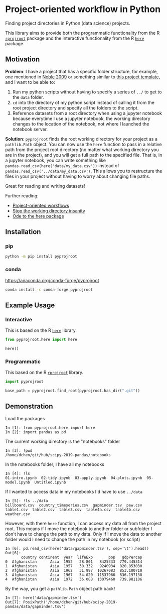 # Project-oriented workflow in Python

Finding project directories in Python (data science) projects.

This library aims to provide both
the programmatic functionality from the R [`rprojroot`][rprojroot] package
and the interactive functionality from the R [`here`][here] package.

## Motivation

**Problem**: I have a project that has a specific folder structure,
for example, one mentioned in [Noble 2009][noble2009] or something similar to [this project template][project-template],
and I want to be able to:

1. Run my python scripts without having to specify a series of `../` to get to the `data` folder.
2. `cd` into the directory of my python script instead of calling it from the root project directory and specify all the folders to the script.
3. Reference datasets from a root directory when using a jupyter notebook because everytime I use a jupyter notebook,
  the working directory changes to the location of the notebook, not where I launched the notebook server.

**Solution**: `pyprojroot` finds the root working directory for your project as a `pathlib.Path` object.
You can now use the `here` function to pass in a relative path from the project root directory
(no matter what working directory you are in the project),
and you will get a full path to the specified file.
That is, in a jupyter notebook,
you can write something like `pandas.read_csv(here('data/my_data.csv'))`
instead of `pandas.read_csv('../data/my_data.csv')`.
This allows you to restructure the files in your project without having to worry about changing file paths.

Great for reading and writing datasets!

Further reading:

* [Project-oriented workflows](https://www.tidyverse.org/articles/2017/12/workflow-vs-script/)
* [Stop the working directory insanity](https://gist.github.com/jennybc/362f52446fe1ebc4c49f)
* [Ode to the here package](https://github.com/jennybc/here_here)

## Installation

### pip

```bash
python -m pip install pyprojroot
```

### conda

https://anaconda.org/conda-forge/pyprojroot

```bash
conda install -c conda-forge pyprojroot
```

## Example Usage

### Interactive

This is based on the R [`here`][here] library.

```python
from pyprojroot.here import here

here()
```

### Programmatic

This based on the R [`rprojroot`][rprojroot] library.

```python
import pyprojroot

base_path = pyprojroot.find_root(pyprojroot.has_dir(".git"))
```

## Demonstration

Load the packages

```
In [1]: from pyprojroot.here import here
In [2]: import pandas as pd
```

The current working directory is the "notebooks" folder

```
In [3]: !pwd
/home/dchen/git/hub/scipy-2019-pandas/notebooks
```

In the notebooks folder, I have all my notebooks

```
In [4]: !ls
01-intro.ipynb  02-tidy.ipynb  03-apply.ipynb  04-plots.ipynb  05-model.ipynb  Untitled.ipynb
```

If I wanted to access data in my notebooks I'd have to use `../data`

```
In [5]: !ls ../data
billboard.csv  country_timeseries.csv  gapminder.tsv  pew.csv  table1.csv  table2.csv  table3.csv  table4a.csv  table4b.csv  weather.csv
```

However, with there `here` function, I can access my data all from the project root.
This means if I move the notebook to another folder or subfolder I don't have to change the path to my data.
Only if I move the data to another folder would I need to change the path in my notebook (or script)

```
In [6]: pd.read_csv(here('data/gapminder.tsv'), sep='\t').head()
Out[6]:
       country continent  year  lifeExp       pop   gdpPercap
0  Afghanistan      Asia  1952   28.801   8425333  779.445314
1  Afghanistan      Asia  1957   30.332   9240934  820.853030
2  Afghanistan      Asia  1962   31.997  10267083  853.100710
3  Afghanistan      Asia  1967   34.020  11537966  836.197138
4  Afghanistan      Asia  1972   36.088  13079460  739.981106
```

By the way, you get a `pathlib.Path` object path back!

```
In [7]: here('data/gapminder.tsv')
Out[7]: PosixPath('/home/dchen/git/hub/scipy-2019-pandas/data/gapminder.tsv')
```

[here]: https://github.com/r-lib/here
[rprojroot]: https://github.com/r-lib/rprojroot
[noble2009]: https://journals.plos.org/ploscompbiol/article?id=10.1371/journal.pcbi.1000424
[project-template]: https://chendaniely.github.io/sdal/2017/05/30/project_templates/
